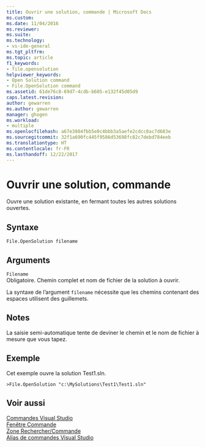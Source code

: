 ```yaml
---
title: Ouvrir une solution, commande | Microsoft Docs
ms.custom: 
ms.date: 11/04/2016
ms.reviewer: 
ms.suite: 
ms.technology:
- vs-ide-general
ms.tgt_pltfrm: 
ms.topic: article
f1_keywords:
- file.opensolution
helpviewer_keywords:
- Open Solution command
- File.OpenSolution command
ms.assetid: 61de76c8-69d7-4cdb-b605-e132f45d05d9
caps.latest.revision: 
author: gewarren
ms.author: gewarren
manager: ghogen
ms.workload:
- multiple
ms.openlocfilehash: a67e3884fbb5e0c4bbb3a5aefe2cdcc8ac7d683e
ms.sourcegitcommit: 32f1a690fc445f9586d53698fc82c7debd784eeb
ms.translationtype: HT
ms.contentlocale: fr-FR
ms.lasthandoff: 12/22/2017
---
```

# <a name="open-solution-command"></a>Ouvrir une solution, commande
Ouvre une solution existante, en fermant toutes les autres solutions ouvertes.  
  
## <a name="syntax"></a>Syntaxe  
  
```  
File.OpenSolution filename  
```  
  
## <a name="arguments"></a>Arguments  
 `Filename`  
 Obligatoire. Chemin complet et nom de fichier de la solution à ouvrir.  
  
 La syntaxe de l’argument `filename` nécessite que les chemins contenant des espaces utilisent des guillemets.  
  
## <a name="remarks"></a>Notes  
 La saisie semi-automatique tente de deviner le chemin et le nom de fichier à mesure que vous tapez.  
  
## <a name="example"></a>Exemple  
 Cet exemple ouvre la solution Test1.sln.  
  
```  
>File.OpenSolution "c:\MySolutions\Test1\Test1.sln"  
```  
  
## <a name="see-also"></a>Voir aussi  
 [Commandes Visual Studio](../../ide/reference/visual-studio-commands.md)   
 [Fenêtre Commande](../../ide/reference/command-window.md)   
 [Zone Rechercher/Commande](../../ide/find-command-box.md)   
 [Alias de commandes Visual Studio](../../ide/reference/visual-studio-command-aliases.md)